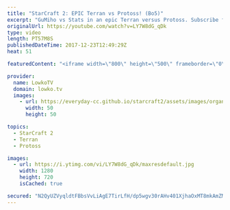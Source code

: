 ```yaml
---
title: "StarCraft 2: EPIC Terran vs Protoss! (Bo5)"
excerpt: "GuMiho vs Stats in an epic Terran versus Protoss. Subscribe for more videos: http://lowko.tv/youtube Epic Zerg vs Protoss: https://goo.gl/qeUdf6  This is a best-of-5 series of professional StarCraft 2. In this match-up, both players play a variety of styles. They open up aggressively and defensive, there"
originalUrl: https://youtube.com/watch?v=LY7W8dG_qDk
type: video
length: PT57M8S
publishedDateTime: 2017-12-23T12:49:29Z
heat: 51

featuredContent: "<iframe width=\"800\" height=\"500\" frameborder=\"0\" src=\"https://www.youtube.com/embed/LY7W8dG_qDk\" allow=\"accelerometer; autoplay; encrypted-media; gyroscope; picture-in-picture\" allowfullscreen></iframe>"

provider:
  name: LowkoTV
  domain: lowko.tv
  images:
    - url: https://everyday-cc.github.io/starcraft2/assets/images/organizations/lowko.tv-50x50.jpg
      width: 50
      height: 50

topics:
  - StarCraft 2
  - Terran
  - Protoss

images:
  - url: https://i.ytimg.com/vi/LY7W8dG_qDk/maxresdefault.jpg
    width: 1280
    height: 720
    isCached: true

secured: "N2QyUZVyqldtFBbsVvLiAgE7TirLfH/dp5wgv30rAHv401XjhaOxMT8mkAmZMZFTr3eWifvbHlQfbk9+eR2oUyzGNP29PUJBiByOvcfRlY5d9kHBwshpzHivTWsgINNjoXBNlwyD0vf9IisGFHFUrsD1KQM3xP7ky8jBsa4ISS/4aoM3RIAP3IC3kgwvi1HB8ERfsnTbAaGXdSwTrGaPkF5INbY7gl7it9kzhoSbJIMjsB72YUPU/ROSz9eFTzt7Hl0yLcfSRzsZut4o39Fo8KMi+hzHhK4ISIKK/jMWgJ+ntng16CKEu96XjkqziOgO0VhkoTYy7aYnY/nAeSRz+LmlhqevZTaJEnUpYYtwYO1D9Y5kA2n/UIAjt9kgvIUgLbgRnBkDjoHgOOxuyErfXj9uv4lfThjf2ZtbrkFs9lLCz0w5tGmrQeX2MuwTFFi+;ghXTcyS8ZP7KCZpTH/jPHw=="
---
```


